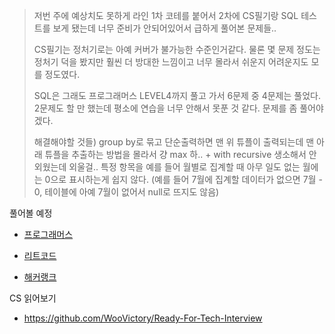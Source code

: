 > 저번 주에 예상치도 못하게 라인 1차 코테를 붙어서 2차에 CS필기랑 SQL 테스트를 보게 됐는데 너무 준비가 안되어있어서 급하게 풀어본 문제들..
>
> CS필기는 정처기로는 아예 커버가 불가능한 수준인거같다. 물론 몇 문제 정도는 정처기 덕을 봤지만 훨씬 더 방대한 느낌이고 너무 몰라서 쉬운지 어려운지도 모를 정도였다.
>
> SQL은 그래도 프로그래머스 LEVEL4까지 풀고 가서 6문제 중 4문제는 풀었다. 2문제도 할 만 했는데 평소에 연습을 너무 안해서 못푼 것 같다. 문제를 좀 풀어야겠다. 
>
> 해결해야할 것들) group by로 묶고 단순출력하면 맨 위 튜플이 출력되는데 맨 아래 튜플을 추출하는 방법을 몰라서 걍 max 하.. + with recursive 생소해서 안외웠는데 외울걸.. 특정 항목을 예를 들어 월별로 집계할 때 아무 일도 없는 월에는 0으로 표시하는게 쉽지 않다. (예를 들어 7월에 집계할 데이터가 없으면 7월 - 0, 테이블에 아예 7월이 없어서 null로 뜨지도 않음) 



풀어볼 예정

- [프로그래머스](https://programmers.co.kr/learn/challenges)

- [리트코드](https://leetcode.com/)
- [해커랭크](https://www.hackerrank.com/)

CS 읽어보기

- https://github.com/WooVictory/Ready-For-Tech-Interview